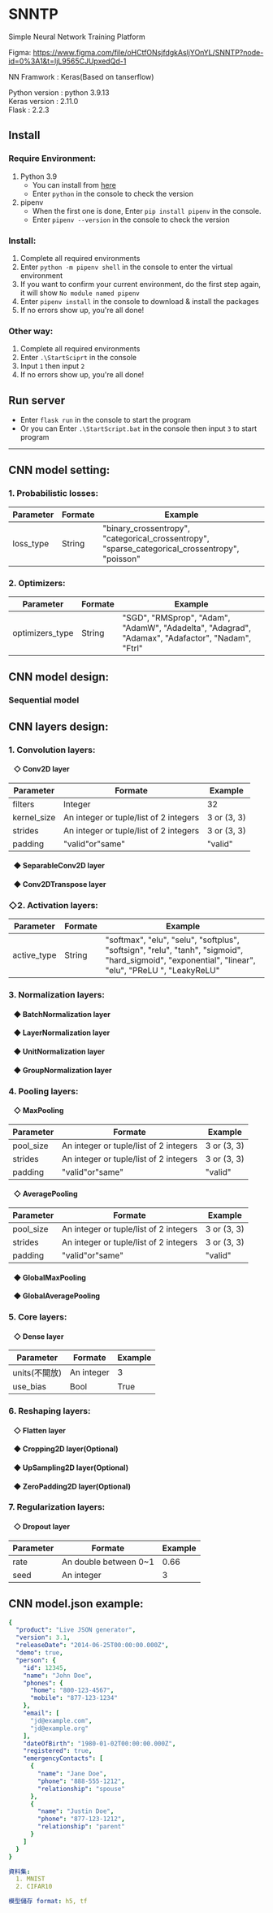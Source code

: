 # SNNTP
Simple Neural Network Training Platform

Figma: https://www.figma.com/file/oHCtfONsjfdgkAsljYOnYL/SNNTP?node-id=0%3A1&t=IjL9565CJUpxedQd-1

NN Framwork : Keras(Based on tanserflow)     

Python version : python 3.9.13      
Keras version : 2.11.0     
Flask : 2.2.3

## Install
### Require Environment:    
1. Python 3.9
   * You can install from [here](https://www.python.org/downloads/release/python-3913/)
   * Enter `python` in the console to check the version
2. pipenv
   * When the first one is done, Enter `pip install pipenv` in the console.
   * Enter `pipenv --version` in the console to check the version

### Install:
1. Complete all required environments
2. Enter `python -m pipenv shell` in the console to enter the virtual environment
3. If you want to confirm your current environment, do the first step again, it will show `No module named pipenv`
4. Enter `pipenv install` in the console to download & install the packages
5. If no errors show up, you're all done!

### Other way:
1. Complete all required environments
2. Enter `.\StartSciprt` in the console 
3. Input `1` then input `2`
4. If no errors show up, you're all done!

## Run server
* Enter `flask run` in the console to start the program
* Or you can Enter `.\StartScript.bat` in the console then input `3` to start program

---
## CNN model setting:
### 1. Probabilistic losses:

| Parameter | Formate | Example |
|-----|-----|-----|
| loss_type | String | "binary_crossentropy", "categorical_crossentropy", "sparse_categorical_crossentropy", "poisson" |

### 2. Optimizers:

| Parameter | Formate | Example |
|-----|-----|-----|
| optimizers_type | String | "SGD", "RMSprop", "Adam", "AdamW", "Adadelta", "Adagrad", "Adamax", "Adafactor", "Nadam", "Ftrl" |

## CNN model design:
### Sequential model
  
## CNN layers design:
### 1. Convolution layers:
#### &nbsp;&nbsp;&nbsp;◇ Conv2D layer

| Parameter | Formate | Example |
|-----|-----|-----|
| filters   | Integer  | 32 |
| kernel_size   | An integer or tuple/list of 2 integers | 3 or (3, 3) |
| strides   | An integer or tuple/list of 2 integers  | 3 or (3, 3) |
| padding |"valid"or"same" |"valid" |

#### &nbsp;&nbsp;&nbsp;◆ SeparableConv2D layer
#### &nbsp;&nbsp;&nbsp;◆ Conv2DTranspose layer
### ◇2. Activation layers:
| Parameter | Formate | Example |
|-----|-----|-----|
| active_type   | String | "softmax", "elu", "selu", "softplus", "softsign", "relu", "tanh", "sigmoid", "hard_sigmoid", "exponential", "linear", "elu", "PReLU ", "LeakyReLU" |
     
### 3. Normalization layers:
#### &nbsp;&nbsp;&nbsp;◆ BatchNormalization layer
#### &nbsp;&nbsp;&nbsp;◆ LayerNormalization layer
#### &nbsp;&nbsp;&nbsp;◆ UnitNormalization layer
#### &nbsp;&nbsp;&nbsp;◆ GroupNormalization layer
 
### 4. Pooling layers:
#### &nbsp;&nbsp;&nbsp;◇ MaxPooling

| Parameter | Formate | Example |
|-----|-----|-----|
| pool_size   | An integer or tuple/list of 2 integers | 3 or (3, 3) |
| strides   | An integer or tuple/list of 2 integers  | 3 or (3, 3) |
| padding |"valid"or"same" |"valid" |
#### &nbsp;&nbsp;&nbsp;◇ AveragePooling

| Parameter | Formate | Example |
|-----|-----|-----|
| pool_size   | An integer or tuple/list of 2 integers | 3 or (3, 3) |
| strides   | An integer or tuple/list of 2 integers  | 3 or (3, 3) |
| padding |"valid"or"same" |"valid" |
#### &nbsp;&nbsp;&nbsp;◆ GlobalMaxPooling
#### &nbsp;&nbsp;&nbsp;◆ GlobalAveragePooling
  
### 5. Core layers:
#### &nbsp;&nbsp;&nbsp;◇ Dense layer

| Parameter | Formate | Example |
|-----|-----|-----|
| units(不開放)   | An integer | 3 |
| use_bias   | Bool  | True |
### 6. Reshaping layers:
#### &nbsp;&nbsp;&nbsp;◇ Flatten layer
#### &nbsp;&nbsp;&nbsp;◆ Cropping2D layer(Optional)
#### &nbsp;&nbsp;&nbsp;◆ UpSampling2D layer(Optional)
#### &nbsp;&nbsp;&nbsp;◆ ZeroPadding2D layer(Optional)

### 7. Regularization  layers:
#### &nbsp;&nbsp;&nbsp;◇ Dropout layer

| Parameter | Formate | Example |
|-----|-----|-----|
| rate   | An double between 0~1 | 0.66 |
| seed   | An integer | 3 |

## CNN model.json example:
```yaml
{
  "product": "Live JSON generator",
  "version": 3.1,
  "releaseDate": "2014-06-25T00:00:00.000Z",
  "demo": true,
  "person": {
    "id": 12345,
    "name": "John Doe",
    "phones": {
      "home": "800-123-4567",
      "mobile": "877-123-1234"
    },
    "email": [
      "jd@example.com",
      "jd@example.org"
    ],
    "dateOfBirth": "1980-01-02T00:00:00.000Z",
    "registered": true,
    "emergencyContacts": [
      {
        "name": "Jane Doe",
        "phone": "888-555-1212",
        "relationship": "spouse"
      },
      {
        "name": "Justin Doe",
        "phone": "877-123-1212",
        "relationship": "parent"
      }
    ]
  }
}

資料集:
  1. MNIST
  2. CIFAR10

模型儲存 format: h5, tf
